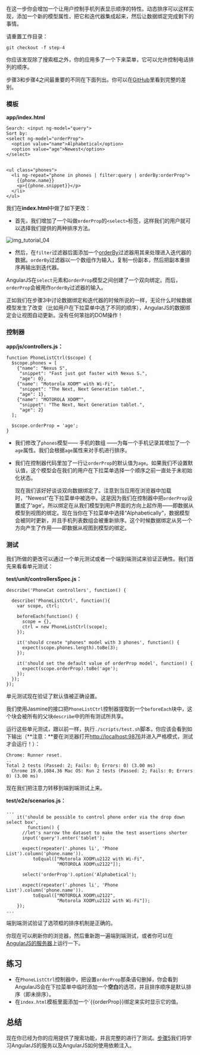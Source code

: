 在这一步你会增加一个让用户控制手机列表显示顺序的特性。动态排序可以这样实现，添加一个新的模型属性，把它和迭代器集成起来，然后让数据绑定完成剩下的事情。

请重置工作目录：

    git checkout -f step-4

你应该发现除了搜索框之外，你的应用多了一个下来菜单，它可以允许控制电话排列的顺序。

步骤3和步骤4之间最重要的不同在下面列出。你可以在[GitHub][]里看到完整的差别。

### 模板

**app/index.html**

    Search: <input ng-model="query">
    Sort by:
    <select ng-model="orderProp">
      <option value="name">Alphabetical</option>
      <option value="age">Newest</option>
    </select>


    <ul class="phones">
      <li ng-repeat="phone in phones | filter:query | orderBy:orderProp">
        {{phone.name}}
        <p>{{phone.snippet}}</p>
      </li>
    </ul>

我们在**index.html**中做了如下更改：

- 首先，我们增加了一个叫做`orderProp`的`<select>`标签，这样我们的用户就可以选择我们提供的两种排序方法。

![img_tutorial_04][]

- 然后，在`filter`过滤器后面添加一个[orderBy][]过滤器用其来处理进入迭代器的数据。`orderBy`过滤器以一个数组作为输入，复制一份副本，然后把副本重排序再输出到迭代器。

AngularJS在`select`元素和`orderProp`模型之间创建了一个双向绑定。而后，`orderProp`会被用作`orderBy`过滤器的输入。

正如我们在步骤3中讨论数据绑定和迭代器的时候所说的一样，无论什么时候数据模型发生了改变（比如用户在下拉菜单中选了不同的顺序），AngularJS的数据绑定会让视图自动更新。没有任何笨拙的DOM操作！

### 控制器

**app/js/controllers.js：**

    function PhoneListCtrl($scope) {
      $scope.phones = [
        {"name": "Nexus S",
         "snippet": "Fast just got faster with Nexus S.",
         "age": 0},
        {"name": "Motorola XOOM™ with Wi-Fi",
         "snippet": "The Next, Next Generation tablet.",
         "age": 1},
        {"name": "MOTOROLA XOOM™",
         "snippet": "The Next, Next Generation tablet.",
         "age": 2}
      ];

      $scope.orderProp = 'age';
    }

- 我们修改了`phones`模型—— 手机的数组 ——为每一个手机记录其增加了一个`age`属性。我们会根据`age`属性来对手机进行排序。
- 我们在控制器代码里加了一行让`orderProp`的默认值为`age`。如果我们不设置默认值，这个模型会在我们的用户在下拉菜单选择一个顺序之前一直处于未初始化状态。

    现在我们该好好谈谈双向数据绑定了。注意到当应用在浏览器中加载时，“Newest”在下拉菜单中被选中。这是因为我们在控制器中把`orderProp`设置成了‘age’。所以绑定在从我们模型到用户界面的方向上起作用——即数据从模型到视图的绑定。现在当你在下拉菜单中选择“Alphabetically”，数据模型会被同时更新，并且手机列表数组会被重新排序。这个时候数据绑定从另一个方向产生了作用——即数据从视图到模型的绑定。

### 测试

我们所做的更改可以通过一个单元测试或者一个端到端测试来验证正确性。我们首先来看看单元测试：

**test/unit/controllersSpec.js：**

    describe('PhoneCat controllers', function() {

      describe('PhoneListCtrl', function(){
        var scope, ctrl;

        beforeEach(function() {
          scope = {},
          ctrl = new PhoneListCtrl(scope);
        });

        it('should create "phones" model with 3 phones', function() {
          expect(scope.phones.length).toBe(3);
        });

        it('should set the default value of orderProp model', function() {
          expect(scope.orderProp).toBe('age');
        });
      });
    });

单元测试现在验证了默认值被正确设置。

我们使用Jasmine的接口把`PhoneListCtrl`控制器提取到一个`beforeEach`块中，这个块会被所有的父块`describe`中的所有测试所共享。

运行这些单元测试，跟以前一样，执行`./scripts/test.sh`脚本，你应该会看到如下输出（**注意：**要在浏览器打开<http://localhost:9876>并进入严格模式，测试才会运行！）：

    Chrome: Runner reset.
    ..
    Total 2 tests (Passed: 2; Fails: 0; Errors: 0) (3.00 ms)
      Chrome 19.0.1084.36 Mac OS: Run 2 tests (Passed: 2; Fails: 0; Errors 0) (3.00 ms)

现在我们把注意力转移到端到端测试上来。

**test/e2e/scenarios.js：**

    ...
        it('should be possible to control phone order via the drop down select box',
            function() {
          //let's narrow the dataset to make the test assertions shorter
          input('query').enter('tablet');

          expect(repeater('.phones li', 'Phone List').column('phone.name')).
              toEqual(["Motorola XOOM\u2122 with Wi-Fi",
                       "MOTOROLA XOOM\u2122"]);

          select('orderProp').option('Alphabetical');

          expect(repeater('.phones li', 'Phone List').column('phone.name')).
              toEqual(["MOTOROLA XOOM\u2122",
                       "Motorola XOOM\u2122 with Wi-Fi"]);
        });
    ...

端到端测试验证了选项框的排序机制是正确的。

你现在可以刷新你的浏览器，然后重新跑一遍端到端测试，或者你可以在[AngularJS的服务器](http://angular.github.com/angular-phonecat/step-4/test/e2e/runner.html)上运行一下。

## 练习

- 在`PhoneListCtrl`控制器中，把设置`orderProp`那条语句删掉，你会看到AngularJS会在下拉菜单中临时添加一个**空白**的选项，并且排序顺序是默认排序（即未排序）。
- 在`index.html`模板里面添加一个`{{orderProp}}绑定来实时显示它的值。

## 总结

现在你已经为你的应用提供了搜索功能，并且完整的进行了测试。[步骤5][step_05]我们将学习AngularJS的服务以及AngularJS如何使用依赖注入。

[GitHub]: https://github.com/angular/angular-phonecat/compare/step-3...step-4
[step_05]: http://angularjs.cn/A008
[img_tutorial_04]: http://docs.angularjs.org/img/tutorial/tutorial_04.png
[orderBy]: http://docs.angularjs.org/api/ng.filter:orderBy
